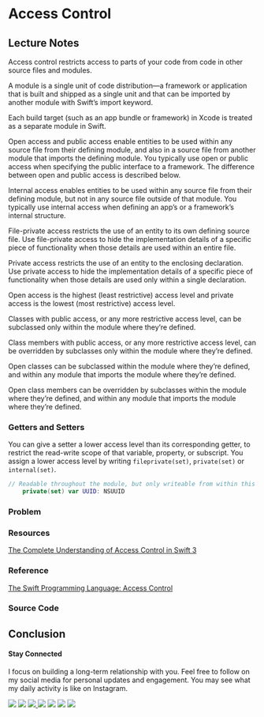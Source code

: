 # Access Control

## Lecture Notes

Access control restricts access to parts of your code from code in other source files and modules.



A module is a single unit of code distribution—a framework or application that is built and shipped as a single unit and that can be imported by another module with Swift’s import keyword.

Each build target (such as an app bundle or framework) in Xcode is treated as a separate module in Swift.


Open access and public access enable entities to be used within any source file from their defining module, and also in a source file from another module that imports the defining module. You typically use open or public access when specifying the public interface to a framework. The difference between open and public access is described below.

Internal access enables entities to be used within any source file from their defining module, but not in any source file outside of that module. You typically use internal access when defining an app’s or a framework’s internal structure.

File-private access restricts the use of an entity to its own defining source file. Use file-private access to hide the implementation details of a specific piece of functionality when those details are used within an entire file.

Private access restricts the use of an entity to the enclosing declaration. Use private access to hide the implementation details of a specific piece of functionality when those details are used only within a single declaration.


Open access is the highest (least restrictive) access level and private access is the lowest (most restrictive) access level.

Classes with public access, or any more restrictive access level, can be subclassed only within the module where they’re defined.


Class members with public access, or any more restrictive access level, can be overridden by subclasses only within the module where they’re defined.

Open classes can be subclassed within the module where they’re defined, and within any module that imports the module where they’re defined.


Open class members can be overridden by subclasses within the module where they’re defined, and within any module that imports the module where they’re defined.

### Getters and Setters
You can give a setter a lower access level than its corresponding getter, to restrict the read-write scope of that variable, property, or subscript. You assign a lower access level by writing `fileprivate(set)`, `private(set)` or `internal(set)`.


```swift
// Readable throughout the module, but only writeable from within this file.
	private(set) var UUID: NSUUID
```


### Problem
### Resources
[The Complete Understanding of Access Control in Swift 3](https://medium.com/ios-geek-community/the-complete-understanding-of-access-control-in-swift-3-c1c71f2add0b)


### Reference
[The Swift Programming Language: Access Control](https://developer.apple.com/library/content/documentation/Swift/Conceptual/Swift_Programming_Language/AccessControl.html)


### Source Code

## Conclusion















#### Stay Connected
I focus on building a long-term relationship with you. Feel free to follow on my social media for personal updates and engagement. You may see what my daily activity is like on Instagram.  

<p>
<a href="http://bobthedeveloper.io"><img src="https://img.shields.io/badge/Personal-Website-333333.svg"></a>
<a href="https://facebook.com/bobthedeveloper"><img src="https://img.shields.io/badge/Facebook-Like-3B5998.svg"></a> <a href="https://youtube.com/bobthedeveloper"><img src="https://img.shields.io/badge/YouTube-Subscribe-CE1312.svg"</a> <a href="https://twitter.com/bobleesj"><img src="https://img.shields.io/badge/Twitter-Follow-55ACEE.svg"></a> <a href="https://instagram.com/bobthedev
"><img src="https://img.shields.io/badge/Instagram-Follow-BB2F92.svg"></a> <a href="https://linkedin.com/in/bobleesj"><img src= "https://img.shields.io/badge/LinkedIn-Connect-0077B5.svg"></a>
<a href="https://medium.com/@bobleesj"><img src="https://img.shields.io/badge/Medium-Read-00AB6C.svg"/></a>
</p>
